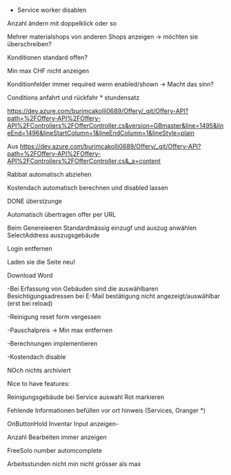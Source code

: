 - Service worker disablen


Anzahl ändern mit doppelklick oder so



Mehrer materialshops von anderen Shops anzeigen
-> möchten sie überschreiben?


Konditionen standard offen?

Min max CHF nicht anzeigen

Konditionfelder immer required wenn enabled/shown
-> Macht das sinn?

Conditions anfahrt und rückfahr * stundensatz

https://dev.azure.com/burimcakolli0689/Offery/_git/Offery-API?path=%2FOffery-API%2FOffery-API%2FControllers%2FOfferController.cs&version=GBmaster&line=1495&lineEnd=1496&lineStartColumn=1&lineEndColumn=1&lineStyle=plain


Aus <https://dev.azure.com/burimcakolli0689/Offery/_git/Offery-API?path=%2FOffery-API%2FOffery-API%2FControllers%2FOfferController.cs&_a=content>

Rabbat automatisch abziehen

Kostendach automatisch berechnen und disabled lassen



DONE überstzunge

Automatisch übertragen offer per URL

Beim Genereieeren Standardmässig einzugf und auszug anwählen
SelectAddress auszugsgebäude

Login entfernen

Laden sie die Seite neu!



Download Word


-Bei Erfassung von Gebäuden sind die auswählbaren Besichtigungsadressen bei E-Mail bestätigung nicht angezeigt/auswählbar (erst bei reload)

-Reinigung reset form vergessen

-Pauschalpreis -> Min max entfernen

-Berechnungen implementieren

-Kostendach disable


NOch nichts archiviert





Nice to have features:

Reinigungsgebäude bei Service auswahl Rot markieren

Fehlende Informationen befüllen vor ort hinweis (Services, Oranger *)

OnButtonHold Inventar Input anzeigen-

Anzahl Bearbeiten immer anzeigen

FreeSolo number automcomplete

Arbeitsstunden nicht min nicht grösser als max
